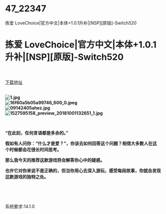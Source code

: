 # 47_22347
拣爱 LoveChoice|官方中文|本体+1.0.1升补|[NSP][原版]-Switch520
# 拣爱 LoveChoice|官方中文|本体+1.0.1升补|[NSP][原版]-Switch520
 <br/></br>
[下载地址](https://www.switch520.cc/article/22347 "下载地址")
<br/></br>

<p><strong><img title="1.jpg" src="https://www.switch520.cc/muke_img/2021_09_13_f3ab576cc2b91.jpg" alt="1.jpg"></strong><br>
<strong><img title="16f60a5b05a99746_600_0.jpeg" src="https://www.switch520.cc/muke_img/2021_09_13_1c349b34f5ad7.jpeg" alt="16f60a5b05a99746_600_0.jpeg"></strong><br>
<strong><img title="09142405ahez.jpg" src="https://www.switch520.cc/muke_img/2021_09_13_dd408e40ddb2c.jpg" alt="09142405ahez.jpg"></strong><br>
<strong><img title="1527595158_preview_20181001132651_1.jpg" src="https://www.switch520.cc/muke_img/2021_09_13_025a9e2b15bb6.jpg" alt="1527595158_preview_20181001132651_1.jpg">&nbsp;</strong></p>
<p>&nbsp;</p>
<p><strong>“在此刻，任何言语都是多余的。”</strong></p>
<p><strong>假如有人问你：“什么才是爱？”，你该去如何回答这个问题？相信大多数人在这个时候都会花很长时间思考。</strong></p>
<p><strong>那么我今天的推荐这款游戏将会解答你心中的疑惑。</strong></p>
<p><strong>也许它对你来说不是正确的，但当你用心去深入游玩，感受每段故事，你就会发现这款游戏的独特之处。</strong></p>
<p>&nbsp;</p>
<p>&nbsp;</p>
<p>系统要求:14.1.0</p>



